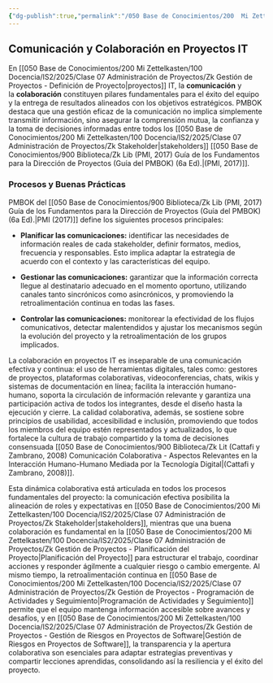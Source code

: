 ```yaml
---
{"dg-publish":true,"permalink":"/050 Base de Conocimientos/200  Mi Zettelkasten/100 Docencia/IS2/2025/Clase 07 Administración de Proyectos/Zk Gestión de Proyectos - Comunicación y Colaboración en Proyectos IT/","tags":["#definir"]}
---
```


## Comunicación y Colaboración en Proyectos IT

En [[050 Base de Conocimientos/200  Mi Zettelkasten/100 Docencia/IS2/2025/Clase 07 Administración de Proyectos/Zk Gestión de Proyectos - Definición de Proyecto\|proyectos]] IT, la **comunicación** y la **colaboración** constituyen pilares fundamentales para el éxito del equipo y la entrega de resultados alineados con los objetivos estratégicos. PMBOK destaca que una gestión eficaz de la comunicación no implica simplemente transmitir información, sino asegurar la comprensión mutua, la confianza y la toma de decisiones informadas entre todos los [[050 Base de Conocimientos/200  Mi Zettelkasten/100 Docencia/IS2/2025/Clase 07 Administración de Proyectos/Zk Stakeholder\|stakeholders]] [[050 Base de Conocimientos/900 Biblioteca/Zk Lib (PMI, 2017) Guía de los Fundamentos para la Dirección de Proyectos (Guía del PMBOK) (6a Ed).\|(PMI, 2017)]]. 

### Procesos y Buenas Prácticas

PMBOK del [[050 Base de Conocimientos/900 Biblioteca/Zk Lib (PMI, 2017) Guía de los Fundamentos para la Dirección de Proyectos (Guía del PMBOK) (6a Ed).\|PMI (2017)]] define los siguientes procesos principales:

- **Planificar las comunicaciones:** identificar las necesidades de información reales de cada stakeholder, definir formatos, medios, frecuencia y responsables. Esto implica adaptar la estrategia de acuerdo con el contexto y las características del equipo.

- **Gestionar las comunicaciones:** garantizar que la información correcta llegue al destinatario adecuado en el momento oportuno, utilizando canales tanto sincrónicos como asincrónicos, y promoviendo la retroalimentación continua en todas las fases.

- **Controlar las comunicaciones:** monitorear la efectividad de los flujos comunicativos, detectar malentendidos y ajustar los mecanismos según la evolución del proyecto y la retroalimentación de los grupos implicados.

La colaboración en proyectos IT es inseparable de una comunicación efectiva y continua: el uso de herramientas digitales, tales como: gestores de proyectos, plataformas colaborativas, videoconferencias, chats, wikis y sistemas de documentación en línea; facilita la interacción humano-humano, soporta la circulación de información relevante y garantiza una participación activa de todos los integrantes, desde el diseño hasta la ejecución y cierre. La calidad colaborativa, además, se sostiene sobre principios de usabilidad, accesibilidad e inclusión, promoviendo que todos los miembros del equipo estén representados y actualizados, lo que fortalece la cultura de trabajo compartido y la toma de decisiones consensuada [[050 Base de Conocimientos/900 Biblioteca/Zk Lit (Cattafi y Zambrano, 2008) Comunicación Colaborativa - Aspectos Relevantes en la Interacción Humano-Humano Mediada por la Tecnología Digital\|(Cattafi y Zambrano, 2008)]].

Esta dinámica colaborativa está articulada en todos los procesos fundamentales del proyecto: la comunicación efectiva posibilita la alineación de roles y expectativas en [[050 Base de Conocimientos/200  Mi Zettelkasten/100 Docencia/IS2/2025/Clase 07 Administración de Proyectos/Zk Stakeholder\|stakeholders]], mientras que una buena colaboración es fundamental en la [[050 Base de Conocimientos/200  Mi Zettelkasten/100 Docencia/IS2/2025/Clase 07 Administración de Proyectos/Zk Gestión de Proyectos - Planificación del Proyecto\|Planificación del Proyecto]] para estructurar el trabajo, coordinar acciones y responder ágilmente a cualquier riesgo o cambio emergente. Al mismo tiempo, la retroalimentación continua en [[050 Base de Conocimientos/200  Mi Zettelkasten/100 Docencia/IS2/2025/Clase 07 Administración de Proyectos/Zk Gestión de Proyectos - Programación de Actividades y Seguimiento\|Programación de Actividades y Seguimiento]] permite que el equipo mantenga información accesible sobre avances y desafíos, y en [[050 Base de Conocimientos/200  Mi Zettelkasten/100 Docencia/IS2/2025/Clase 07 Administración de Proyectos/Zk Gestión de Proyectos - Gestión de Riesgos en Proyectos de Software\|Gestión de Riesgos en Proyectos de Software]], la transparencia y la apertura colaborativa son esenciales para adaptar estrategias preventivas y compartir lecciones aprendidas, consolidando así la resiliencia y el éxito del proyecto.
